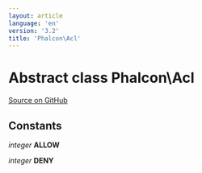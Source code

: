```yaml
---
layout: article
language: 'en'
version: '3.2'
title: 'Phalcon\Acl'
---
```

# Abstract class **Phalcon\Acl**

<a href="https://github.com/phalcon/cphalcon/tree/v3.2.0/phalcon/acl.zep" class="btn btn-default btn-sm">Source on GitHub</a>

## Constants
*integer* **ALLOW**

*integer* **DENY**

